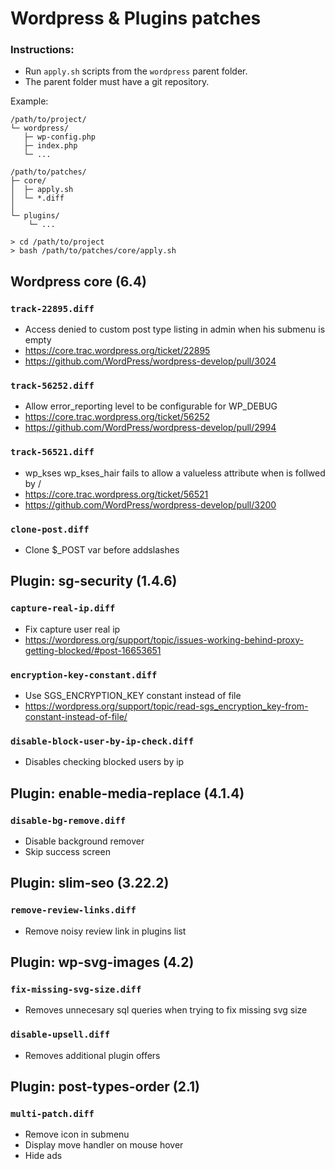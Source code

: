 # Wordpress & Plugins patches

### Instructions:

- Run `apply.sh` scripts from the `wordpress` parent folder.
- The parent folder must have a git repository.

Example:

```
/path/to/project/
└─ wordpress/
   ├─ wp-config.php
   ├─ index.php
   └─ ...

/path/to/patches/
├─ core/
│  ├─ apply.sh
│  └─ *.diff
│
└─ plugins/
	└─ ...
```

```
> cd /path/to/project
> bash /path/to/patches/core/apply.sh
```

## Wordpress core (6.4)

### `track-22895.diff`
- Access denied to custom post type listing in admin when his submenu is empty
- https://core.trac.wordpress.org/ticket/22895
- https://github.com/WordPress/wordpress-develop/pull/3024

### `track-56252.diff`
- Allow error_reporting level to be configurable for WP_DEBUG
- https://core.trac.wordpress.org/ticket/56252
- https://github.com/WordPress/wordpress-develop/pull/2994

### `track-56521.diff`
- wp_kses wp_kses_hair fails to allow a valueless attribute when is follwed by /
- https://core.trac.wordpress.org/ticket/56521
- https://github.com/WordPress/wordpress-develop/pull/3200

### `clone-post.diff`
- Clone $_POST var before addslashes


## Plugin: sg-security (1.4.6)

### `capture-real-ip.diff`
- Fix capture user real ip
- https://wordpress.org/support/topic/issues-working-behind-proxy-getting-blocked/#post-16653651

### `encryption-key-constant.diff`
- Use SGS_ENCRYPTION_KEY constant instead of file
- https://wordpress.org/support/topic/read-sgs_encryption_key-from-constant-instead-of-file/

### `disable-block-user-by-ip-check.diff`
- Disables checking blocked users by ip


## Plugin: enable-media-replace (4.1.4)

### `disable-bg-remove.diff`
- Disable background remover
- Skip success screen


## Plugin: slim-seo (3.22.2)

### `remove-review-links.diff`
- Remove noisy review link in plugins list


## Plugin: wp-svg-images (4.2)

### `fix-missing-svg-size.diff`
- Removes unnecesary sql queries when trying to fix missing svg size

### `disable-upsell.diff`
- Removes additional plugin offers


## Plugin: post-types-order (2.1)

### `multi-patch.diff`
- Remove icon in submenu
- Display move handler on mouse hover
- Hide ads
